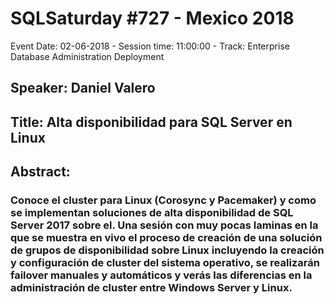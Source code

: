 # SQLSaturday #727 - Mexico 2018
Event Date: 02-06-2018 - Session time: 11:00:00 - Track: Enterprise Database Administration  Deployment
## Speaker: Daniel Valero
## Title: Alta disponibilidad para SQL Server en Linux
## Abstract:
### Conoce el cluster para Linux (Corosync y Pacemaker) y como se implementan soluciones de alta disponibilidad de SQL Server 2017 sobre el. Una sesión con muy pocas laminas en la que se muestra en vivo el proceso de creación de una solución de grupos de disponibilidad sobre Linux incluyendo la creación y configuración de cluster del sistema operativo, se realizarán failover manuales y automáticos y verás las diferencias en la administración de cluster entre Windows Server y Linux.
